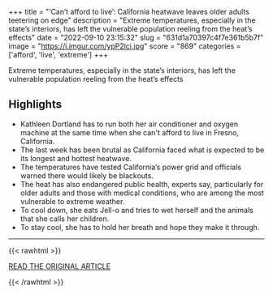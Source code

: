 +++
title = "‘Can’t afford to live’: California heatwave leaves older adults teetering on edge"
description = "Extreme temperatures, especially in the state’s interiors, has left the vulnerable population reeling from the heat’s effects"
date = "2022-09-10 23:15:32"
slug = "631d1a70397c4f7e361b5b7f"
image = "https://i.imgur.com/ypP2lci.jpg"
score = "869"
categories = ['afford', 'live', 'extreme']
+++

Extreme temperatures, especially in the state’s interiors, has left the vulnerable population reeling from the heat’s effects

## Highlights

- Kathleen Dortland has to run both her air conditioner and oxygen machine at the same time when she can't afford to live in Fresno, California.
- The last week has been brutal as California faced what is expected to be its longest and hottest heatwave.
- The temperatures have tested California’s power grid and officials warned there would likely be blackouts.
- The heat has also endangered public health, experts say, particularly for older adults and those with medical conditions, who are among the most vulnerable to extreme weather.
- To cool down, she eats Jell-o and tries to wet herself and the animals that she calls her children.
- To stay cool, she has to hold her breath and hope they make it through.

---

{{< rawhtml >}}
  <p class="article-category">
    <a target="_blank" href="https://www.theguardian.com/us-news/2022/sep/10/california-heatwave-older-adults-public-health?CMP=Share_AndroidApp_Other">READ THE ORIGINAL ARTICLE</a>
  </p>
{{< /rawhtml >}}
